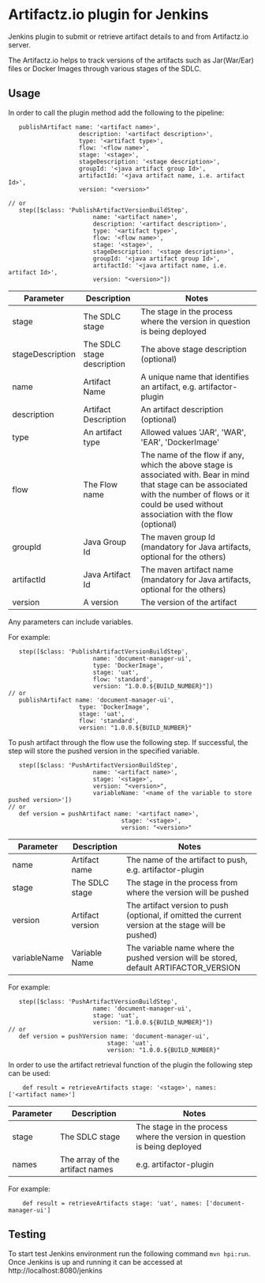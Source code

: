 # Artifactz.io plugin for Jenkins

Jenkins plugin to submit or retrieve artifact details to and from Artifactz.io server.

The Artifactz.io helps to track versions of the artifacts such as Jar(War/Ear) files or Docker Images through various stages of the SDLC.

## Usage
In order to call the plugin method add the following to the pipeline:
```
   publishArtifact name: '<artifact name>',
                    description: '<artifact description>',
                    type: '<artifact type>',
                    flow: '<flow name>',
                    stage: '<stage>',
                    stageDescription: '<stage description>',
                    groupId: '<java artifact group Id>',
                    artifactId: '<java artifact name, i.e. artifact Id>',
                    version: "<version>"
                    
// or                     
   step([$class: 'PublishArtifactVersionBuildStep',
                        name: '<artifact name>',
                        description: '<artifact description>',
                        type: '<artifact type>',
                        flow: '<flow name>',
                        stage: '<stage>',
                        stageDescription: '<stage description>',
                        groupId: '<java artifact group Id>',
                        artifactId: '<java artifact name, i.e. artifact Id>',
                        version: "<version>"])
```
Parameter | Description | Notes
---|---|---
stage | The SDLC stage | The stage in the process where the version in question is being deployed
stageDescription | The SDLC stage description | The above stage description (optional)
name | Artifact Name | A unique name that identifies an artifact, e.g. artifactor-plugin
description | Artifact Description | An artifact description (optional)
type | An artifact type | Allowed values 'JAR', 'WAR', 'EAR', 'DockerImage'
flow | The Flow name | The name of the flow if any, which the above stage is associated with. Bear in mind that stage can be associated with the number of flows or it could be used without association with the flow (optional)
groupId | Java Group Id | The maven group Id (mandatory for Java artifacts, optional for the others)
artifactId | Java Artifact Id | The maven artifact name (mandatory for Java artifacts, optional for the others)
version | A version | The version of the artifact

Any parameters can include variables.

For example:
```
   step([$class: 'PublishArtifactVersionBuildStep',
                        name: 'document-manager-ui',
                        type: 'DockerImage',
                        stage: 'uat',
                        flow: 'standard',
                        version: "1.0.0.${BUILD_NUMBER}"])
// or
   publishArtifact name: 'document-manager-ui',
                    type: 'DockerImage',
                    stage: 'uat',
                    flow: 'standard',
                    version: "1.0.0.${BUILD_NUMBER}"
```
To push artifact through the flow use the following step. If successful, the step will store the pushed version in the 
specified variable.
```
   step([$class: 'PushArtifactVersionBuildStep',
                        name: '<artifact name>',
                        stage: '<stage>',
                        version: "<version>",
                        variableName: '<name of the variable to store pushed version>'])
// or
   def version = pushArtifact name: '<artifact name>',
                                stage: '<stage>',
                                version: "<version>"
```

Parameter | Description | Notes
---|---|---
name | Artifact name | The name of the artifact to push, e.g. artifactor-plugin
stage | The SDLC stage | The stage in the process from where the version will be pushed
version | Artifact version | The artifact version to push (optional, if omitted the current version at the stage will be pushed)
variableName | Variable Name | The variable name where the pushed version will be stored, default ARTIFACTOR_VERSION

For example:
```
   step([$class: 'PushArtifactVersionBuildStep',
                        name: 'document-manager-ui',
                        stage: 'uat',
                        version: "1.0.0.${BUILD_NUMBER}"])
// or
   def version = pushVersion name: 'document-manager-ui',
                            stage: 'uat',
                            version: "1.0.0.${BUILD_NUMBER}"               
```

In order to use the artifact retrieval function of the plugin the following step can be used:
```
    def result = retrieveArtifacts stage: '<stage>', names: ['<artifact name>']
```
Parameter | Description | Notes
---|---|---
stage | The SDLC stage | The stage in the process where the version in question is being deployed
names | The array of the artifact names | e.g. artifactor-plugin

For example:
```
    def result = retrieveArtifacts stage: 'uat', names: ['document-manager-ui']
```

## Testing
To start test Jenkins environment run the following command `mvn hpi:run`.
Once Jenkins is up and running it can be accessed at http://localhost:8080/jenkins 